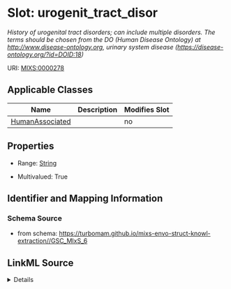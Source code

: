 # Slot: urogenit_tract_disor


_History of urogenital tract disorders; can include multiple disorders. The terms should be chosen from the DO (Human Disease Ontology) at http://www.disease-ontology.org, urinary system disease (https://disease-ontology.org/?id=DOID:18)_



URI: [MIXS:0000278](https://w3id.org/mixs/0000278)



<!-- no inheritance hierarchy -->




## Applicable Classes

| Name | Description | Modifies Slot |
| --- | --- | --- |
[HumanAssociated](HumanAssociated.md) |  |  no  |







## Properties

* Range: [String](String.md)

* Multivalued: True





## Identifier and Mapping Information







### Schema Source


* from schema: https://turbomam.github.io/mixs-envo-struct-knowl-extraction//GSC_MIxS_6




## LinkML Source

<details>
```yaml
name: urogenit_tract_disor
description: History of urogenital tract disorders; can include multiple disorders.
  The terms should be chosen from the DO (Human Disease Ontology) at http://www.disease-ontology.org,
  urinary system disease (https://disease-ontology.org/?id=DOID:18)
title: urine/urogenital tract disorder
notes:
- disorder
from_schema: https://turbomam.github.io/mixs-envo-struct-knowl-extraction//GSC_MIxS_6
rank: 1000
slot_uri: MIXS:0000278
multivalued: true
alias: urogenit_tract_disor
domain_of:
- HumanAssociated
range: string
required: false
recommended: false

```
</details>
